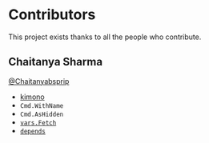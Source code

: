 # Contributors

This project exists thanks to all the people who contribute.

## Chaitanya Sharma

[@Chaitanyabsprip](https://github.com/Chaitanyabsprip)

- [kimono](cmds/kimono)
- `Cmd.WithName`
- `Cmd.AsHidden`
- [`vars.Fetch`]
- [`depends`](depends)

[`vars.Fetch`]: https://www.twitch.tv/rwxrob/clip/DistinctShinyOstrichVoHiYo-pHpcGa5QaREySHil
